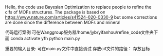 Hello, the code use Bayesian Optimization to replace people to refine the cifs of MOFs structures. The package is based on https://www.nature.com/articles/s41524-020-0330-9 but some corrections are done since the difference between MOFs and mineral

代码运行案例
可在Wanggroup服务器/home/jyb/yifanhou/refine_code文件夹下面
conda activate yfh
python main.py

重要的输入目录:
可在main.py文件中直接调试
存放cif文件的路径：
存放目标


